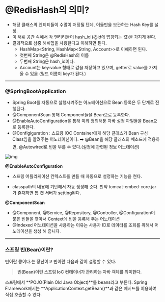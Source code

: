 # @RedisHash의 의미?

- 해당 클래스의 엔티티들이 수많이 저장될 텐데, 이들만을 보관하는 Hash Key를 설정.
- 이 해쉬 공간 속에서 각 엔티티들이 hash_id (@id에 맵핑되는 값)을 가지게 된다.
- 결과적으로 삼중 해쉬맵을 사용한다고 이해하면 된다.
  - HashMap<String, HashMap<String, Account>>로 이해하면 된다.
  - 첫번째 String은 @RedisHash의 이름
  - 두번째 String은 hash_id이다.
  - Account는 key:value 형태로 값을 저장하고 있으며, getter로 value를 가져올 수 있음
    (필드 이름이 key가 된다.)

------



### **@SpringBootApplication**

- Spring Boot를 자동으로 실행시켜주는 어노테이션으로 Bean 등록은 두 단계로 진행된다.
- @ComponentScan 통해 Component들을 Bean으로 등록한다.
-  @EnableAutoConfiguration을 통해 미리 정의해둔 자바 설정 파일들을 Bean으로 등록한다.
- @Configiguration : 스프링 IOC Container에게 해당 클래스가 Bean 구성 Class임을 알려주는 어노테이션이다.  ➡️ @Bean을 해당 클래스의 메소드에 적용하면, @Autowired로 빈을 부를 수 있다.(설정에 관련된 정보 어노테이션)

![img](https://blog.kakaocdn.net/dn/WPgH6/btqHsdZhJq8/XYTPUB5ckcUKPG5cJ18jV0/img.jpg)

**@EnableAutoConfiguration**

- 스프링 어플리케이션 컨텍스트를 만들 때 자동으로 설정하는 기능을 켠다.

- classpath의 내용에 기반해서 자동 생성해 준다. 만약 tomcat-embed-core.jar가 존재하면 톰 캣 서버가 setting된다.

**@ComponentScan**

- @Component, @Service, @Repository, @Controller, @Configuration이 붙은 빈들을 찾아서 Context에 빈을 등록해 주는 어노테이션
- @Indexed 어노테이션을 사용하는 이유는 사용자 ID로 데이터를 조회를 위해서 어노테이션을 생성 해 줍니다.

------



### 스프링 빈(Bean)이란?

빈이란 콩이다.는 장난이고 빈이란 다음과 같이 설명할 수 있다.

> **빈(Bean)이란 스프링 IoC 컨테이너가 관리하는 자바 객체를 의미한다.**

스프링에서 **POJO(Plain Old Java Object)**를 beans라고 부른다.
Spring Framework에서는 **ApplicationContext.getBean()**과 같은 메서드를 이용하여 직접 호출할 수 있다.